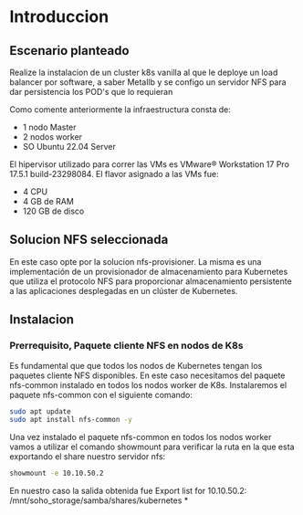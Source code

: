 # Introduccion 
## Escenario planteado
Realize la instalacion de un cluster k8s vanilla al que le deploye un load balancer por software, a saber Metallb y se configo un servidor NFS para dar persistencia los POD's que lo requieran 

  Como comente anteriormente la infraestructura consta de:

- 1 nodo Master
- 2 nodos worker
- SO Ubuntu 22.04 Server 

El hipervisor utilizado para correr las VMs es VMware® Workstation 17 Pro 17.5.1 build-23298084. El flavor asignado a las VMs fue:
  - 4 CPU
  - 4 GB de RAM
  - 120 GB de disco

## Solucion NFS seleccionada

En este caso opte por la solucion nfs-provisioner. La misma es una implementación de un provisionador de almacenamiento para Kubernetes que utiliza el protocolo NFS para proporcionar almacenamiento persistente a las aplicaciones desplegadas en un clúster de Kubernetes.

## Instalacion

### Prerrequisito, Paquete cliente NFS en nodos de K8s
Es fundamental que  que todos los nodos de Kubernetes tengan los paquetes cliente NFS disponibles.  En este caso necesitamos del paquete  nfs-common instalado en todos los nodos worker de K8s.
Instalaremos el paquete nfs-common con el siguiente comando:

```bash
sudo apt update
sudo apt install nfs-common -y
```
Una vez instalado el paquete nfs-common en todos los nodos worker vamos a utilizar el comando showmount para verificar la ruta en la que esta exportando el share  nuestro servidor nfs:

```bash
showmount -e 10.10.50.2
```
En nuestro caso la salida  obtenida  fue 
Export list for 10.10.50.2:
/mnt/soho_storage/samba/shares/kubernetes *






